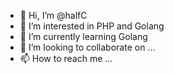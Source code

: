 - 👋 Hi, I’m @halfC
- 👀 I’m interested in PHP and Golang
- 🌱 I’m currently learning Golang
- 💞️ I’m looking to collaborate on ...
- 📫 How to reach me ...

<!---
halfC/halfC is a ✨ special ✨ repository because its `README.md` (this file) appears on your GitHub profile.
You can click the Preview link to take a look at your changes.
--->
